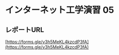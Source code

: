 # インターネット工学演習 05


## レポートURL

[https://forms.gle/v3h5MeKL4kzcdP3fA](https://forms.gle/v3h5MeKL4kzcdP3fA)


